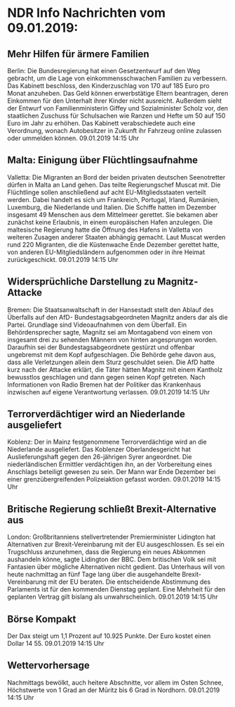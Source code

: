 # NDR Info Nachrichten vom 09.01.2019:


## Mehr Hilfen für ärmere Familien
Berlin: Die Bundesregierung hat einen Gesetzentwurf auf den Weg gebracht, um die Lage von einkommensschwachen Familien zu verbessern. Das Kabinett beschloss, den Kinderzuschlag von 170 auf 185 Euro pro Monat anzuheben. Das Geld können erwerbstätige Eltern beantragen, deren Einkommen für den Unterhalt ihrer Kinder nicht ausreicht. Außerdem sieht der Entwurf von Familienministerin Giffey und Sozialminister Scholz vor, den staatlichen Zuschuss für Schulsachen wie Ranzen und Hefte um 50 auf 150 Euro im Jahr zu erhöhen. Das Kabinett verabschiedete auch eine Verordnung, wonach Autobesitzer in Zukunft ihr Fahrzeug online zulassen oder ummelden können. 09.01.2019 14:15 Uhr 

## Malta: Einigung über Flüchtlingsaufnahme
Valletta: Die Migranten an Bord der beiden privaten deutschen Seenotretter dürfen in Malta an Land gehen. Das teilte Regierungschef Muscat mit. Die Flüchtlinge sollen anschließend auf acht EU-Mitgliedsstaaten verteilt werden. Dabei handelt es sich um Frankreich, Portugal, Irland, Rumänien, Luxemburg, die Niederlande und Italien. Die Schiffe hatten im Dezember insgesamt 49 Menschen aus dem Mittelmeer gerettet. Sie bekamen aber zunächst keine Erlaubnis, in einem europäischen Hafen anzulegen. Die maltesische Regierung hatte die Öffnung des Hafens in Valletta von weiteren Zusagen anderer Staaten abhängig gemacht. Laut Muscat werden rund 220 Migranten, die die Küstenwache Ende Dezember gerettet hatte, von anderen EU-Mitgliedsländern aufgenommen oder in ihre Heimat zurückgeschickt. 09.01.2019 14:15 Uhr 

## Widersprüchliche Darstellung zu Magnitz-Attacke
Bremen: Die Staatsanwaltschaft in der Hansestadt stellt den Ablauf des Überfalls auf den AfD- Bundestagsabgeordneten Magnitz anders dar als die Partei. Grundlage sind Videoaufnahmen von dem Überfall. Ein Behördensprecher sagte, Magnitz sei am Montagabend von einem von insgesamt drei zu sehenden Männern von hinten angesprungen worden. Daraufhin sei der Bundestagsabgeordnete gestürzt und offenbar ungebremst mit dem Kopf aufgeschlagen. Die Behörde gehe davon aus, dass alle Verletzungen allein dem Sturz geschuldet seien. Die AfD hatte kurz nach der Attacke erklärt, die Täter hätten Magnitz mit einem Kantholz bewusstlos geschlagen und dann gegen seinen Kopf getreten. Nach Informationen von Radio Bremen hat der Politiker das Krankenhaus inzwischen auf eigene Verantwortung verlassen. 09.01.2019 14:15 Uhr 

## Terrorverdächtiger wird an Niederlande ausgeliefert
Koblenz: Der in Mainz festgenommene Terrorverdächtige wird an die Niederlande ausgeliefert. Das Koblenzer Oberlandesgericht hat Auslieferungshaft gegen den 26-jährigen Syrer angeordnet. Die niederländischen Ermittler verdächtigen ihn, an der Vorbereitung eines Anschlags beteiligt gewesen zu sein. Der Mann war Ende Dezember bei einer grenzübergreifenden Polizeiaktion gefasst worden. 09.01.2019 14:15 Uhr 

## Britische Regierung schließt Brexit-Alternative aus
London:   Großbritanniens stellvertretender Premierminister Lidington hat Alternativen zur Brexit-Vereinbarung mit der EU ausgeschlossen. Es sei ein Trugschluss anzunehmen, dass die Regierung ein neues Abkommen aushandeln könne, sagte Lidington der BBC. Dem britischen Volk sei mit Fantasien über mögliche Alternativen nicht gedient. Das Unterhaus will von heute nachmittag an fünf Tage lang über die ausgehandelte Brexit-Vereinbarung mit der EU beraten. Die entscheidende Abstimmung des Parlaments ist für den kommenden Dienstag geplant. Eine Mehrheit für den geplanten Vertrag gilt bislang als unwahrscheinlich. 09.01.2019 14:15 Uhr 

## Börse Kompakt
Der Dax steigt um 1,1 Prozent auf 10.925 Punkte. Der Euro kostet einen Dollar 14 55. 09.01.2019 14:15 Uhr 

## Wettervorhersage
Nachmittags bewölkt, auch heitere Abschnitte, vor allem im Osten Schnee, Höchstwerte von 1 Grad an der Müritz bis 6 Grad in Nordhorn. 09.01.2019 14:15 Uhr 
